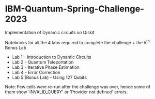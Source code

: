 # IBM-Quantum-Spring-Challenge-2023
Implementation of Dynamic circuits on Qiskit

Notebooks for all the 4 labs required to complete the challenge + the 5<sup>th</sup> Bonus Lab.

- Lab 1 - Introduction to Dynamic Circuits
- Lab 2 - Quantum Teleportation 
- Lab 3 - Iterative Phase Estimation
- Lab 4 - Error Correction
- Lab 5 (Bonus Lab) - Using 127 Qubits

Note: Few cells were re-run after the challenge was over, hence some of them show 'INVALID_QUERY' or 'Provider not defined' errors. 
